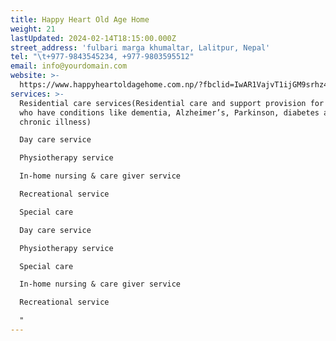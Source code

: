 ```yaml
---
title: Happy Heart Old Age Home
weight: 21
lastUpdated: 2024-02-14T18:15:00.000Z
street_address: 'fulbari marga khumaltar, Lalitpur, Nepal'
tel: "\t+977-9843545234, +977-9803595512"
email: info@yourdomain.com
website: >-
  https://www.happyheartoldagehome.com.np/?fbclid=IwAR1VajvT1ijGM9srhz4I13Srl2XsQF1xB4lcDHiXxBmAivmXTzmW7eZZDVE
services: >-
  Residential care services(Residential care and support provision for seniors
  who have conditions like dementia, Alzheimer’s, Parkinson, diabetes and
  chronic illness)

  Day care service

  Physiotherapy service

  In-home nursing & care giver service

  Recreational service

  Special care

  Day care service

  Physiotherapy service

  Special care

  In-home nursing & care giver service

  Recreational service

  "
---
```


